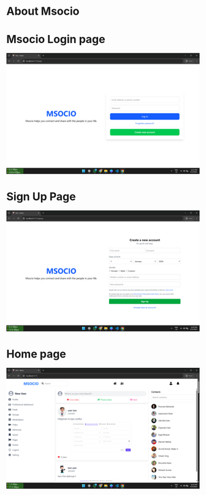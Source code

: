 # About Msocio

# Msocio Login page
![Msocio](https://github.com/manishkumar632/prodigy/blob/main/social-media-app/images/Screenshot1.png)

# Sign Up Page
![Msocio](https://github.com/manishkumar632/prodigy/blob/main/social-media-app/images/Screenshot2.png)

# Home page
![Msocio](https://github.com/manishkumar632/prodigy/blob/main/social-media-app/images/Screenshot3.png)